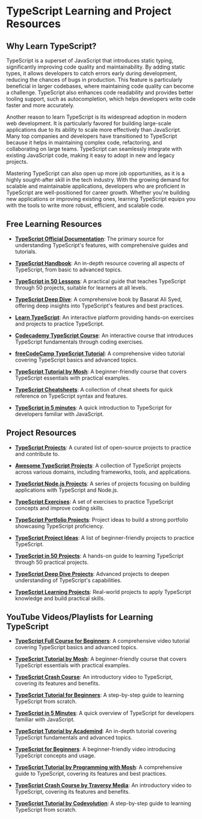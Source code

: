 # TypeScript Learning and Project Resources

## Why Learn TypeScript?

TypeScript is a superset of JavaScript that introduces static typing, significantly improving code quality and maintainability. By adding static types, it allows developers to catch errors early during development, reducing the chances of bugs in production. This feature is particularly beneficial in larger codebases, where maintaining code quality can become a challenge. TypeScript also enhances code readability and provides better tooling support, such as autocompletion, which helps developers write code faster and more accurately.

Another reason to learn TypeScript is its widespread adoption in modern web development. It is particularly favored for building large-scale applications due to its ability to scale more effectively than JavaScript. Many top companies and developers have transitioned to TypeScript because it helps in maintaining complex code, refactoring, and collaborating on large teams. TypeScript can seamlessly integrate with existing JavaScript code, making it easy to adopt in new and legacy projects.

Mastering TypeScript can also open up more job opportunities, as it is a highly sought-after skill in the tech industry. With the growing demand for scalable and maintainable applications, developers who are proficient in TypeScript are well-positioned for career growth. Whether you're building new applications or improving existing ones, learning TypeScript equips you with the tools to write more robust, efficient, and scalable code.

## Free Learning Resources

- **[TypeScript Official Documentation](https://www.typescriptlang.org/docs/)**: The primary source for understanding TypeScript's features, with comprehensive guides and tutorials.

- **[TypeScript Handbook](https://www.typescriptlang.org/docs/handbook/intro.html)**: An in-depth resource covering all aspects of TypeScript, from basic to advanced topics.

- **[TypeScript in 50 Lessons](https://www.typescriptlang.org/docs/handbook/typescript-in-50-projects.html)**: A practical guide that teaches TypeScript through 50 projects, suitable for learners at all levels.

- **[TypeScript Deep Dive](https://basarat.gitbook.io/typescript/)**: A comprehensive book by Basarat Ali Syed, offering deep insights into TypeScript's features and best practices.

- **[Learn TypeScript](https://www.learn-typescript.com/)**: An interactive platform providing hands-on exercises and projects to practice TypeScript.

- **[Codecademy TypeScript Course](https://www.codecademy.com/learn/learn-typescript)**: An interactive course that introduces TypeScript fundamentals through coding exercises.

- **[freeCodeCamp TypeScript Tutorial](https://www.youtube.com/watch?v=gieEQFIfgYc)**: A comprehensive video tutorial covering TypeScript basics and advanced topics.

- **[TypeScript Tutorial by Mosh](https://codewithmosh.com/p/typescript-tutorial/)**: A beginner-friendly course that covers TypeScript essentials with practical examples.

- **[TypeScript Cheatsheets](https://www.typescriptlang.org/cheatsheets/)**: A collection of cheat sheets for quick reference on TypeScript syntax and features.

- **[TypeScript in 5 minutes](https://www.typescriptlang.org/docs/handbook/typescript-in-5-minutes.html)**: A quick introduction to TypeScript for developers familiar with JavaScript.

## Project Resources

- **[TypeScript Projects](https://www.typescriptlang.org/community/projects.html)**: A curated list of open-source projects to practice and contribute to.

- **[Awesome TypeScript Projects](https://github.com/brookshi/awesome-typescript-projects)**: A collection of TypeScript projects across various domains, including frameworks, tools, and applications.

- **[TypeScript Node.js Projects](https://github.com/panaverse/typescript-node-projects)**: A series of projects focusing on building applications with TypeScript and Node.js.

- **[TypeScript Exercises](https://www.typescriptlang.org/community/exercises.html)**: A set of exercises to practice TypeScript concepts and improve coding skills.

- **[TypeScript Portfolio Projects](https://www.altcademy.com/blog/9-seriously-good-portfolio-project-ideas-in-typescript/)**: Project ideas to build a strong portfolio showcasing TypeScript proficiency.

- **[TypeScript Project Ideas](https://www.placementpreparation.io/blog/typescript-project-ideas-for-beginners/)**: A list of beginner-friendly projects to practice TypeScript.

- **[TypeScript in 50 Projects](https://www.typescriptlang.org/docs/handbook/typescript-in-50-projects.html)**: A hands-on guide to learning TypeScript through 50 practical projects.

- **[TypeScript Deep Dive Projects](https://basarat.gitbook.io/typescript/)**: Advanced projects to deepen understanding of TypeScript's capabilities.

- **[TypeScript Learning Projects](https://www.learningtypescript.com/projects)**: Real-world projects to apply TypeScript knowledge and build practical skills.

## YouTube Videos/Playlists for Learning TypeScript

- **[TypeScript Full Course for Beginners](https://www.youtube.com/watch?v=gieEQFIfgYc)**: A comprehensive video tutorial covering TypeScript basics and advanced topics.

- **[TypeScript Tutorial by Mosh](https://codewithmosh.com/p/typescript-tutorial/)**: A beginner-friendly course that covers TypeScript essentials with practical examples.

- **[TypeScript Crash Course](https://www.youtube.com/watch?v=ahCwqrYpIuM)**: An introductory video to TypeScript, covering its features and benefits.

- **[TypeScript Tutorial for Beginners](https://www.youtube.com/watch?v=WBPrJSw7yQA)**: A step-by-step guide to learning TypeScript from scratch.

- **[TypeScript in 5 Minutes](https://www.youtube.com/watch?v=ahCwqrYpIuM)**: A quick overview of TypeScript for developers familiar with JavaScript.

- **[TypeScript Tutorial by Academind](https://www.youtube.com/watch?v=htPYk6QxacQ)**: An in-depth tutorial covering TypeScript fundamentals and advanced topics.

- **[TypeScript for Beginners](https://www.youtube.com/watch?v=WBPrJSw7yQA)**: A beginner-friendly video introducing TypeScript concepts and usage.

- **[TypeScript Tutorial by Programming with Mosh](https://www.youtube.com/watch?v=ahCwqrYpIuM)**: A comprehensive guide to TypeScript, covering its features and best practices.

- **[TypeScript Crash Course by Traversy Media](https://www.youtube.com/watch?v=ahCwqrYpIuM)**: An introductory video to TypeScript, covering its features and benefits.

- **[TypeScript Tutorial by Codevolution](https://www.youtube.com/watch?v=WBPrJSw7yQA)**: A step-by-step guide to learning TypeScript from scratch.

